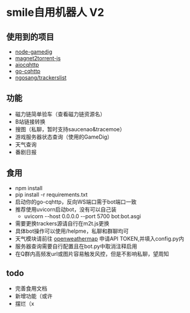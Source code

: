 # smile自用机器人 V2
## 使用到的项目
* [node-gamedig](https://github.com/gamedig/node-gamedig)
* [magnet2torrent-js](https://github.com/Tsuk1ko/magnet2torrent-js)
* [aiocqhttp](https://github.com/nonebot/aiocqhttp)
* [go-cqhttp](https://github.com/Mrs4s/go-cqhttp)
* [ngosang/trackerslist](https://github.com/ngosang/trackerslist)
## 功能
* 磁力链简单验车（查看磁力链资源名） 
* B站链接转换
* 搜图（私聊，暂时支持saucenao&tracemoe）
* 游戏服务器状态查询（使用的GameDig）
* 天气查询
* 番剧日报 

## 食用
* npm install 
* pip install -r requirements.txt
* 启动你的go-cqhttp，反向WS端口需于bot端口一致
* 推荐使用uvicorn启动bot，没有可以自己装
    * uvicorn --host 0.0.0.0 --port 5700 bot:bot.asgi
* 需要更换trackers源请自行在m2t.js更换
* 具体bot操作可以使用/helpme，私聊和群聊均可
* 天气模块请前往 [openweathermap](https://openweathermap.org/api) 申请API TOKEN,并填入config.py内
* 服务器查询需要自行配置且在bot.py中取消注释启用
* 在Q群内高频发url或图片容易触发风控，但是不影响私聊，望周知
## todo
* 完善食用文档
* 新增功能（或许
* 摆烂（x